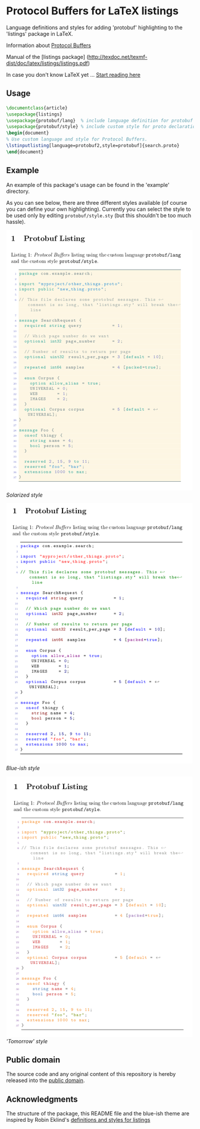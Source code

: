 # Protocol Buffers for LaTeX listings

Language definitions and styles for adding 'protobuf' highlighting to the
'listings' package in LaTeX.

Information about
[Protocol Buffers](https://developers.google.com/protocol-buffers/docs/proto)

Manual of the [listings package]
(http://texdoc.net/texmf-dist/doc/latex/listings/listings.pdf)

In case you don't know LaTeX yet ...
[Start reading here](https://en.wikibooks.org/wiki/LaTeX)


## Usage

```latex
\documentclass{article}
\usepackage{listings}
\usepackage{protobuf/lang}  % include language definition for protobuf
\usepackage{protobuf/style} % include custom style for proto declarations.
\begin{document}
% Use custom language and style for Protocol Buffers.
\lstinputlisting[language=protobuf2,style=protobuf]{search.proto}
\end{document}
```

## Example

An example of this package's usage can be found in the 'example' directory.

As you can see below, there are three different styles available (of course
you can define your own highlighting). Currently you can select the style to
be used only by editing `protobuf/style.sty` (but this shouldn't be too much
hassle).

![](https://raw.githubusercontent.com/aytchell/latex-listings-protobuf/master/example/solarized.png)
*Solarized style*

![](https://raw.githubusercontent.com/aytchell/latex-listings-protobuf/master/example/blueish.png)
*Blue-ish style*

![](https://raw.githubusercontent.com/aytchell/latex-listings-protobuf/master/example/tomorrow.png)
*'Tomorrow' style*

## Public domain

The source code and any original content of this repository is hereby released into the [public domain].

[public domain]: https://creativecommons.org/publicdomain/zero/1.0/

## Acknowledgments

The structure of the package, this README file and the blue-ish theme are
inspired by Robin Eklind's
[definitions and styles for listings](https://github.com/mewspring/latex)
